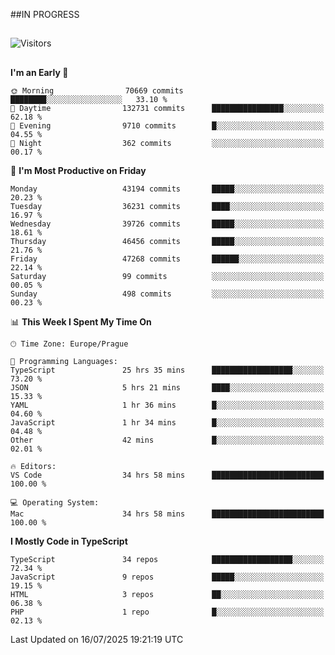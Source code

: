 ##IN PROGRESS
##
![Visitors](https://komarev.com/ghpvc/?username=petrbui&style=for-the-badge&label=Visitors+👀)



##
<!--
[![My GitHub stats](https://github-readme-stats.vercel.app/api?username=petrbui&theme=github_dark)](https://github.com/anuraghazra/github-readme-stats)

[![My wakatime stats](https://github-readme-stats.vercel.app/api/wakatime?username=petrbui&theme=github_dark)](https://github.com/anuraghazra/github-readme-stats)
-->
<!--START_SECTION:waka-->
**I'm an Early 🐤** 

```text
🌞 Morning                70669 commits       ████████░░░░░░░░░░░░░░░░░   33.10 % 
🌆 Daytime                132731 commits      ████████████████░░░░░░░░░   62.18 % 
🌃 Evening                9710 commits        █░░░░░░░░░░░░░░░░░░░░░░░░   04.55 % 
🌙 Night                  362 commits         ░░░░░░░░░░░░░░░░░░░░░░░░░   00.17 % 
```
📅 **I'm Most Productive on Friday** 

```text
Monday                   43194 commits       █████░░░░░░░░░░░░░░░░░░░░   20.23 % 
Tuesday                  36231 commits       ████░░░░░░░░░░░░░░░░░░░░░   16.97 % 
Wednesday                39726 commits       █████░░░░░░░░░░░░░░░░░░░░   18.61 % 
Thursday                 46456 commits       █████░░░░░░░░░░░░░░░░░░░░   21.76 % 
Friday                   47268 commits       ██████░░░░░░░░░░░░░░░░░░░   22.14 % 
Saturday                 99 commits          ░░░░░░░░░░░░░░░░░░░░░░░░░   00.05 % 
Sunday                   498 commits         ░░░░░░░░░░░░░░░░░░░░░░░░░   00.23 % 
```


📊 **This Week I Spent My Time On** 

```text
🕑︎ Time Zone: Europe/Prague

💬 Programming Languages: 
TypeScript               25 hrs 35 mins      ██████████████████░░░░░░░   73.20 % 
JSON                     5 hrs 21 mins       ████░░░░░░░░░░░░░░░░░░░░░   15.33 % 
YAML                     1 hr 36 mins        █░░░░░░░░░░░░░░░░░░░░░░░░   04.60 % 
JavaScript               1 hr 34 mins        █░░░░░░░░░░░░░░░░░░░░░░░░   04.48 % 
Other                    42 mins             █░░░░░░░░░░░░░░░░░░░░░░░░   02.01 % 

🔥 Editors: 
VS Code                  34 hrs 58 mins      █████████████████████████   100.00 % 

💻 Operating System: 
Mac                      34 hrs 58 mins      █████████████████████████   100.00 % 
```

**I Mostly Code in TypeScript** 

```text
TypeScript               34 repos            ██████████████████░░░░░░░   72.34 % 
JavaScript               9 repos             █████░░░░░░░░░░░░░░░░░░░░   19.15 % 
HTML                     3 repos             ██░░░░░░░░░░░░░░░░░░░░░░░   06.38 % 
PHP                      1 repo              █░░░░░░░░░░░░░░░░░░░░░░░░   02.13 % 
```




 Last Updated on 16/07/2025 19:21:19 UTC
<!--END_SECTION:waka-->
